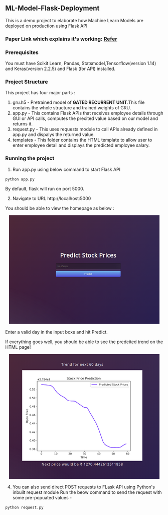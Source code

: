 ## ML-Model-Flask-Deployment
This is a demo project to elaborate how Machine Learn Models are deployed on production using Flask API

### Paper Link which explains it's working: [Refer](https://www.researchgate.net/publication/341873237_Stock_Prediction_using_Hybrid_ARIMA_and_GRU_Models)

### Prerequisites
You must have Scikit Learn, Pandas, Statsmodel,Tensorflow(version 1.14) and Keras(version 2.2.5) and Flask (for API) installed.

### Project Structure
This project has four major parts :
1. gru.h5 - Pretrained model of **GATED RECURRENT UNIT**.This file contains the whole structure and trained weights of GRU.
2. app.py - This contains Flask APIs that receives employee details through GUI or API calls, computes the precited value based on our model and returns it.
3. request.py - This uses requests module to call APIs already defined in app.py and dispalys the returned value.
4. templates - This folder contains the HTML template to allow user to enter employee detail and displays the predicted employee salary.

### Running the project
1. Run app.py using below command to start Flask API
```
python app.py
```
By default, flask will run on port 5000.

2. Navigate to URL http://localhost:5000

You should be able to view the homepage as below :
<p align = "center">
<img src = "/ims/im.png" width = 480>
</p>

Enter a valid day in the input boxe and hit Predict.

If everything goes well, you should  be able to see the predcited trend on the HTML page!
<p align = "center">
<img src = "/ims/im1.png" width = 480>
</p>

4. You can also send direct POST requests to FLask API using Python's inbuilt request module
Run the beow command to send the request with some pre-popuated values -
```
python request.py
```
